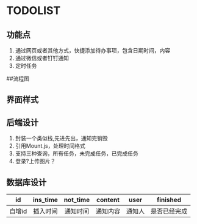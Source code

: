 # TODOLIST
## 功能点
1. 通过网页或者其他方式，快捷添加待办事项，包含日期时间，内容
2. 通过微信或者钉钉通知
3. 定时任务



##流程图



## 界面样式



## 后端设计

1. 封装一个类似栈,先进先出，通知完销毁
2. 引用Mount.js，处理时间格式
3. 支持三种查询，所有任务，未完成任务，已完成任务
4. 登录?上传图片？


## 数据库设计

id | ins_time | not_time | content |user |finished
:-: | :-: | :-: | :-: | :-: | :-:
自增id |插入时间|通知时间 |通知内容 | 通知人 |是否已经完成